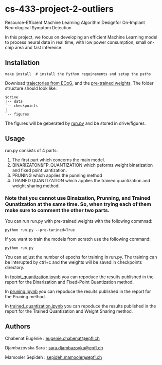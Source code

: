 # cs-433-project-2-outliers
 Resource-Efficient Machine Learning Algorithm Designfor On-Implant Neurological Symptom Detection
 
In this project, we focus on developing an efficient Machine Learning model to process neural data in real time, with low power consumption, small on-chip area and fast inference.




## Installation
```shell
make install  # install the Python requirements and setup the paths
```
Download [trajectories from ECoG](https://drive.google.com/drive/folders/1DZC1ubNQzW-WndqRS7ZwRBGDofP2fSM3?usp=sharing), and the [pre-trained weights](https://drive.google.com/drive/folders/1DZC1ubNQzW-WndqRS7ZwRBGDofP2fSM3?usp=sharing). The folder structure should look like:
```
$drive
|-- data
`-- checkpoints
|   
`-- figures
```

The figures will be geberated by [run.py]() and be stored in drive/figures.

## Usage

run.py consists of 4 parts:
1. The first part which concerns the main model.
2. BINARIZATON&FP_QUANTIZATION which peforms weight binarization and fixed point uantization.
3. PRUNING which applies the punning method
4. TRAINED QUANTIZATION which applies the trained quantization and weight sharing method.

### Note that you cannot use Binaization, Prunning, and Trained Qunatization at the same time. So, when trying each of them make sure to comment the other two parts.

You can run run.py with pre-trained weights with the following commnad:
```shell
python run.py --pre-tarined=True 
```

If you want to train the models from scratch use the following command:

```shell
python run.py  
```

You can adjust the number of epochs for training in run.py. The training can be interupted by ctrl+c and the weights will be saved in checkpoints directory.

In [fpoint_quantization.ipynb]() you can repoduce the results published in the report for the Binarization and Fixed-Point Quantization method. 

In [pruning.ipynb]() you can repoduce the results published in the report for the Pruning method. 

In [trained_quantization.ipynb]() you can repoduce the results published in the report for the Trained Quantization and Weight Sharing method. 


## Authors

Chabenat Eugénie : eugenie.chabenat@epfl.ch

Djambazovska Sara : sara.djambazovka@epfl.ch

Mamooler Sepideh : sepideh.mamooler@epfl.ch
